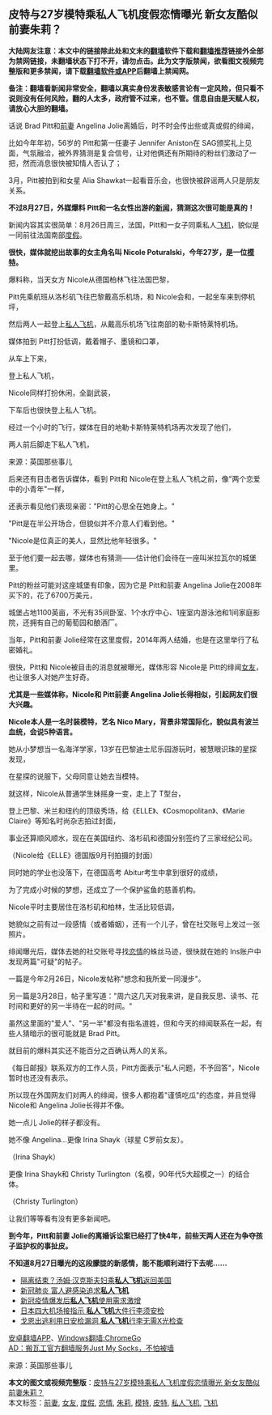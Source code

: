  <h2>皮特与27岁模特乘私人飞机度假恋情曝光 新女友酷似前妻朱莉？</h2> <p class="notice"><b>大陆网友注意：本文中的链接除此处和文末的<a href="https://github.com/bannedbook/fanqiang" >翻墙</a>软件下载和<a href="https://github.com/killgcd/justmysocks/blob/master/README.md">翻墙推荐</a>链接外全部为禁网链接，未翻墙状态下打不开，请勿点击。此为文字版禁闻，欲看图文视频完整版和更多禁闻，请下载<a href="https://github.com/bannedbook/fanqiang">翻墙软件或APP</a>后翻墙上禁闻网。</p><p>备注：翻墙看新闻非常安全，翻墙以真实身份发表敏感言论有一定风险，但只看不说则没有任何风险，翻的人太多，政府管不过来，也不管。信息自由是天赋人权，请放心大胆的翻墙。</b></p>  <div class="entry"> <p>话说 Brad Pitt和<a href="https://www.bannedbook.org/bnews/tag/%E5%89%8D%E5%A6%BB/" class="st_tag internal_tag" rel="tag" title="标签 前妻 下的日志">前妻</a> Angelina Jolie离婚后，时不时会传出些或真或假的绯闻，</p> <p>比如今年年初，56岁的 Pitt和第一任妻子 Jennifer Aniston在 SAG颁奖礼上见面，气氛融洽，被外界猜测是复合信号，让对他俩还有所期待的粉丝们激动了一把，然而消息很快被知情人否认了；</p> <p></p> <p>3月，Pitt被拍到和女星 Alia Shawkat一起看音乐会，也很快被辟谣两人只是朋友关系。</p> <p></p> <p><strong>不过8月27日，外媒爆料 Pitt和一名女性出游的<span class='wp_keywordlink_affiliate'><a href="https://www.bannedbook.org/" title="新闻">新闻</a></span>，猜测这次很可能是真的！</strong></p> <p>新闻内容其实很简单：8月26日周三，法国，Pitt和一女子同乘私人<a href="https://www.bannedbook.org/bnews/tag/%e9%a3%9e%e6%9c%ba/" class="st_tag internal_tag" rel="tag" title="标签 飞机 下的日志">飞机</a>，貌似是一同前往法国南部<a href="https://www.bannedbook.org/bnews/tag/%e5%ba%a6%e5%81%87/" class="st_tag internal_tag" rel="tag" title="标签 度假 下的日志">度假</a>。</p> <p></p> <p><strong>很快，媒体就挖出故事的女主角名叫 Nicole Poturalski，今年27岁，是一位<a href="https://www.bannedbook.org/bnews/tag/%e6%a8%a1%e7%89%b9/" class="st_tag internal_tag" rel="tag" title="标签 模特 下的日志">模特</a>。</strong></p> <p>爆料称，当天女方 Nicole从德国柏林飞往法国巴黎，</p> <p>Pitt先乘航班从洛杉矶飞往巴黎戴高乐机场，和 Nicole会和，一起坐车来到停机坪，</p> <p>然后两人一起登上<a href="https://www.bannedbook.org/bnews/tag/%e7%a7%81%e4%ba%ba%e9%a3%9e%e6%9c%ba/" class="st_tag internal_tag" rel="tag" title="标签 私人飞机 下的日志">私人飞机</a>，从戴高乐机场飞往南部的勒卡斯特莱特机场。</p> <p></p> <p>媒体拍到 Pitt打扮低调，戴着帽子、墨镜和口罩，</p> <p></p> <p>从车上下来，</p> <p></p> <p></p> <p>登上私人飞机，</p> <p></p>  <p></p> <p>Nicole同样打扮休闲，全副武装，</p> <p></p> <p>下车后也很快登上私人飞机。</p> <p></p> <p>经过一个小时的飞行，媒体在目的地勒卡斯特莱特机场再次发现了他们，</p> <p></p> <p>两人前后脚走下私人飞机，</p> <p></p> <p><p> 来源：英国那些事儿 </p> <p>后来还有目击者告诉媒体，看到 Pitt和 Nicole在登上私人飞机之前，像&quot;两个恋爱中的小青年&quot;一样，</p> <p>还表示看见他们表现亲密：&quot;Pitt的心思全在她身上。&quot;</p> <p>&quot;Pitt是在半公开场合，但貌似并不介意人们看到他。&quot;</p> <p>&quot;Nicole是位真正的美人，显然比他年轻很多。&quot;</p> <p></p> <p>至于他们要一起去哪，媒体也有猜测&mdash;&mdash;估计他们会待在一座叫米拉瓦尔的城堡里。</p> <p></p> <p>Pitt的粉丝可能对这座城堡有印象，因为它是 Pitt和前妻 Angelina Jolie在2008年买下的，花了6700万美元，</p> <p>城堡占地1100英亩，不光有35间卧室、1个水疗中心、1座室内游泳池和1间家庭影院，还拥有自己的葡萄园和酿酒厂。</p> <p>当年，Pitt和前妻 Jolie经常在这里度假，2014年两人结婚，也是在这里举行了私密婚礼。</p>  <p></p> <p>很快，Pitt和 Nicole被目击的消息就被曝光，媒体形容 Nicole是 Pitt的绯闻<a href="https://www.bannedbook.org/bnews/tag/%e5%a5%b3%e5%8f%8b/" class="st_tag internal_tag" rel="tag" title="标签 女友 下的日志">女友</a>，也让很多人对她产生好奇。</p> <p><strong>尤其是一些媒体称，Nicole和 Pitt前妻 Angelina Jolie长得相似，引起网友们很大兴趣。</strong></p> <p></p> <p></p> <p><strong>Nicole本人是一名时装模特，艺名 Nico Mary，背景非常国际化，貌似具有波兰血统，会说5种语言。</strong></p> <p>她从小梦想当一名海洋学家，13岁在巴黎迪士尼乐园游玩时，被慧眼识珠的星探发现，</p> <p>在星探的说服下，父母同意让她去当模特。</p> <p></p> <p>就这样，Nicole从普通学生妹摇身一变，走上了 T型台，</p> <p>登上巴黎、米兰和纽约的顶级秀场，给《ELLE》、《Cosmopolitan》、《Marie Claire》等知名时尚杂志拍过封面，</p> <p>事业还算顺风顺水，现在在美国纽约、洛杉矶和德国分别签约了三家经纪公司。</p> <p></p> <p>（Nicole给《ELLE》德国版9月刊拍摄的封面）</p> <p>同时她的学业也没落下，在德国高考 Abitur考生中拿到很好的成绩，</p> <p>为了完成小时候的梦想，还成立了一个保护鲨鱼的慈善机构。</p> <p>Nicole平时主要居住在洛杉矶和柏林，生活比较低调，</p> <p>她貌似之前有过一段感情（或者婚姻），还有一个儿子，曾在社交账号上发过一张照片。</p> <p></p> <p>绯闻曝光后，媒体去她的社交账号寻找<a href="https://www.bannedbook.org/bnews/tag/%e6%81%8b%e6%83%85/" class="st_tag internal_tag" rel="tag" title="标签 恋情 下的日志">恋情</a>的蛛丝马迹，很快就在她的 Ins账户中发现两篇&quot;可疑&quot;的帖子。</p>  <p>一篇是今年2月26日，Nicole发帖称&quot;想念和我所爱一同漫步&quot;。</p> <p></p> <p>另一篇是3月28日，帖子里写道：&quot;周六这几天对我来讲，是自我反思、读书、花时间和更好的另一半待在一起的时间。&quot;</p> <p></p> <p>虽然这里面的&quot;爱人&quot;、&quot;另一半&quot;都没有指名道姓，但和今天的绯闻联系在一起，有些人猜暗示的很可能就是 Brad Pitt。</p> <p></p> <p>就目前的爆料其实还不能百分之百确认两人的关系。</p> <p>《每日邮报》联系双方的工作人员，Pitt方面表示&quot;私人问题，不予回答&quot;，Nicole暂时也还没有表示。</p> <p>所以现在外国网友们对两人的绯闻，很多人都抱着&quot;谨慎吃瓜&quot;的态度，并且觉得 Nicole和 Angelina Jolie长得并不像。</p> <p>她一点儿 Jolie的样子都没有。</p> <p>她不像 Angelina&#8230;更像 Irina Shayk（球星 C罗前女友）。</p> <p></p> <p>（Irina Shayk）</p> <p>更像 Irina Shayk和 Christy Turlington（名模，90年代5大超模之一）的结合体。</p> <p></p> <p>（Christy Turlington）</p> <p>让我们等等看有没有更多新闻吧。</p> <p></p> <p><strong>到今年，Pitt和前妻 Jolie的离婚诉讼案已经打了快4年，前些天两人还在为争夺孩子监护权的事扯皮。</strong></p> <p><strong>不知道8月27日曝光的这段朦胧的新感情，能不能顺利进行下去呢&#8230;&#8230;</strong></p>  <ul class='op-related-articles' title='相关阅读'> <li><a href='https://www.bannedbook.org/bnews/yule/20200328/1302004.html' target='_blank'>隔离结束？汤姆·汉克斯夫妇乘<b>私人飞机</b>返回美国</a></li> <li><a href='https://www.bannedbook.org/bnews/cbnews/20200225/1282901.html' target='_blank'>新冠肺炎 富人避感染追求<b>私人飞机</b></a></li> <li><a href='https://www.bannedbook.org/bnews/worldnews/20200224/1282731.html' target='_blank'>新冠疫情爆发后<b>私人飞机</b>使用需求激增</a></li> <li><a href='https://www.bannedbook.org/bnews/baitai/20200108/1255640.html' target='_blank'>日本四大机场接指示 <b>私人飞机</b>大件行李须安检</a></li> <li><a href='https://www.bannedbook.org/bnews/baitai/20200106/1254276.html' target='_blank'>戈恩出逃利用日安检漏洞 <b>私人飞机</b>行李无需X光检查</a></li> </ul> <div class="texttj"> <a href="https://github.com/bannedbook/fanqiang/wiki/%E7%A6%81%E9%97%BB%E7%BD%91%E5%AE%89%E5%8D%93%E7%BF%BB%E5%A2%99%E6%96%B0%E9%97%BBAPP" target="_blank">安卓翻墙APP</a>、<a href="https://github.com/bannedbook/fanqiang/wiki/Chrome%E4%B8%80%E9%94%AE%E7%BF%BB%E5%A2%99%E5%8C%85" target="_blank">Windows翻墙:ChromeGo</a><br/> <a href="https://github.com/killgcd/justmysocks/blob/master/README.md" target="_blank">AD：搬瓦工官方翻墙服务Just My Socks，不怕被墙</a> </div><p> 来源：英国那些事儿 </p><a name='sharetosocial'></a>         <div><b>本文的图文或视频完整版</b>：<a href='https://www.bannedbook.org/bnews/yule/20200830/1387942.html'>皮特与27岁模特乘私人飞机度假恋情曝光 新女友酷似前妻朱莉？</a></div>  </div><!--END ENTRY--> <div class="postfooter"> <div>本文标签：<a href="https://www.bannedbook.org/bnews/tag/%E5%89%8D%E5%A6%BB/" rel="tag">前妻</a>, <a href="https://www.bannedbook.org/bnews/tag/%e5%a5%b3%e5%8f%8b/" rel="tag">女友</a>, <a href="https://www.bannedbook.org/bnews/tag/%e5%ba%a6%e5%81%87/" rel="tag">度假</a>, <a href="https://www.bannedbook.org/bnews/tag/%e6%81%8b%e6%83%85/" rel="tag">恋情</a>, <a href="https://www.bannedbook.org/bnews/tag/%e6%9c%b1%e8%8e%89/" rel="tag">朱莉</a>, <a href="https://www.bannedbook.org/bnews/tag/%e6%a8%a1%e7%89%b9/" rel="tag">模特</a>, <a href="https://www.bannedbook.org/bnews/tag/%e7%9a%ae%e7%89%b9/" rel="tag">皮特</a>, <a href="https://www.bannedbook.org/bnews/tag/%e7%a7%81%e4%ba%ba%e9%a3%9e%e6%9c%ba/" rel="tag">私人飞机</a>, <a href="https://www.bannedbook.org/bnews/tag/%e9%a3%9e%e6%9c%ba/" rel="tag">飞机</a></div>  </div><!--END POSTFOOTER--> 